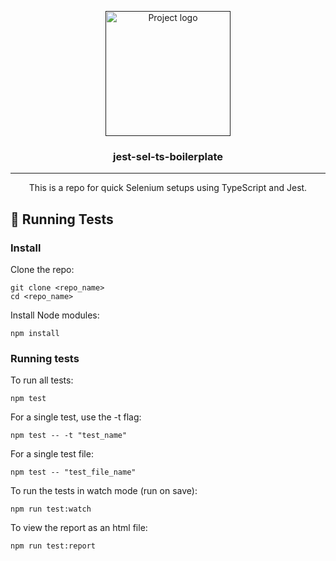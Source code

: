 <p align="center">
  <a href="" rel="noopener">
 <img width=200px height=200px src="https://i.imgur.com/tQdcaFa.jpeg" alt="Project logo"></a>
</p>

<h3 align="center">jest-sel-ts-boilerplate</h3>

---

<p align="center"> This is a repo for quick Selenium setups using TypeScript and Jest.
    <br> 
</p>

## 🏁 Running Tests <a name = "run_tests"></a>

### Install

Clone the repo:

```
git clone <repo_name>
cd <repo_name>
```

Install Node modules:

```
npm install
```

### Running tests

To run all tests:

```
npm test
```

For a single test, use the -t flag:

```
npm test -- -t "test_name"
```

For a single test file:

```
npm test -- "test_file_name"
```

To run the tests in watch mode (run on save):

```
npm run test:watch
```

To view the report as an html file:

```
npm run test:report
```
